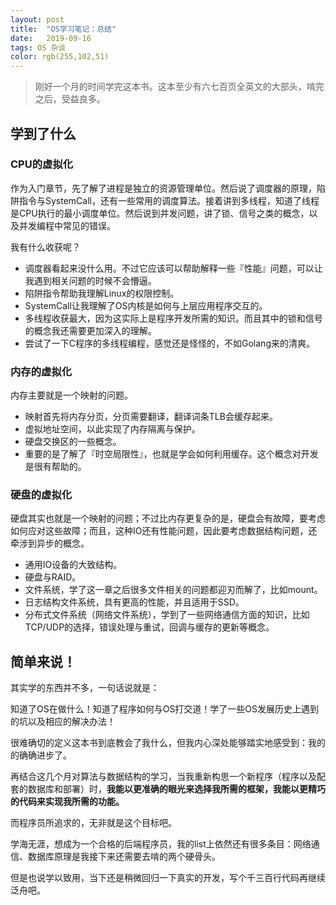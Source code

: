 ```yaml
---
layout: post
title:  "OS学习笔记：总结"
date:   2019-09-16
tags: OS 杂谈
color: rgb(255,102,51)
---
```


> 刚好一个月的时间学完这本书。这本至少有六七百页全英文的大部头，啃完之后，受益良多。

## 学到了什么

### CPU的虚拟化

作为入门章节，先了解了进程是独立的资源管理单位。然后说了调度器的原理，陷阱指令与SystemCall，还有一些常用的调度算法。接着讲到多线程，知道了线程是CPU执行的最小调度单位。然后说到并发问题，讲了锁、信号之类的概念，以及并发编程中常见的错误。

我有什么收获呢？

- 调度器看起来没什么用。不过它应该可以帮助解释一些『性能』问题，可以让我遇到相关问题的时候不会懵逼。
- 陷阱指令帮助我理解Linux的权限控制。
- SystemCall让我理解了OS内核是如何与上层应用程序交互的。
- 多线程收获最大，因为这实际上是程序开发所需的知识。而且其中的锁和信号的概念我还需要更加深入的理解。
- 尝试了一下C程序的多线程编程，感觉还是怪怪的，不如Golang来的清爽。

### 内存的虚拟化

内存主要就是一个映射的问题。

- 映射首先将内存分页，分页需要翻译，翻译词条TLB会缓存起来。
- 虚拟地址空间，以此实现了内存隔离与保护。
- 硬盘交换区的一些概念。
- 重要的是了解了『时空局限性』，也就是学会如何利用缓存。这个概念对开发是很有帮助的。

### 硬盘的虚拟化

硬盘其实也就是一个映射的问题；不过比内存更复杂的是，硬盘会有故障，要考虑如何应对这些故障；而且，这种IO还有性能问题，因此要考虑数据结构问题，还牵涉到异步的概念。

- 通用IO设备的大致结构。
- 硬盘与RAID。
- 文件系统，学了这一章之后很多文件相关的问题都迎刃而解了，比如mount。
- 日志结构文件系统，具有更高的性能，并且适用于SSD。
- 分布式文件系统（网络文件系统），学到了一些网络通信方面的知识，比如TCP/UDP的选择，错误处理与重试，回调与缓存的更新等概念。

## 简单来说！

其实学的东西并不多，一句话说就是：

知道了OS在做什么！知道了程序如何与OS打交道！学了一些OS发展历史上遇到的坑以及相应的解决办法！

很难确切的定义这本书到底教会了我什么，但我内心深处能够踏实地感受到：我的的确确进步了。

再结合这几个月对算法与数据结构的学习，当我重新构思一个新程序（程序以及配套的数据库和部署）时，**我能以更准确的眼光来选择我所需的框架，我能以更精巧的代码来实现我所需的功能。**

而程序员所追求的，无非就是这个目标吧。

学海无涯，想成为一个合格的后端程序员，我的list上依然还有很多条目：网络通信、数据库原理是我接下来还需要去啃的两个硬骨头。

但是也说学以致用，当下还是稍微回归一下真实的开发，写个千三百行代码再继续泛舟吧。
